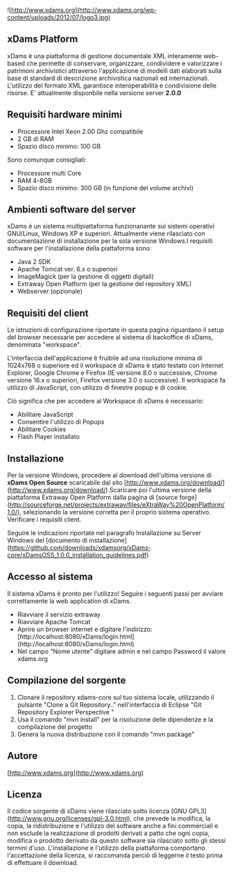 ![http://www.xdams.org](http://www.xdams.org/wp-content/uploads/2012/07/logo3.jpg)

## xDams Platform

xDams è una piattaforma di gestione documentale XML interamente web-based che permette di conservare, organizzare, condividere e valorizzare i patrimoni archivistici attraverso l'applicazione di modelli dati elaborati sulla base di standard di descrizione archivistica nazionali ed internazionali. L'utilizzo del formato XML garantisce interoperabilità e condivisione delle risorse.
E' attualmente disponbile nella versione server **2.0.0**


## Requisiti hardware minimi

* Processore Intel Xeon 2.00 Ghz compatibile
* 2 GB di RAM
* Spazio disco minimo: 100 GB

Sono comunque consigliati:

*	Processore multi Core
*	RAM 4-8GB
*	Spazio disco minimo: 300 GB (in funzione del volume archivi)

## Ambienti software del server

xDams è un sistema multipiattaforma funzionanante sui sistemi operativi GNU/Linux, Windows XP e superiori. Attualmente viene rilasciato con documentazione di installazione per la sola versione Windows.I requisiti software per l'installazione della piattaforma sono:

*	Java 2 SDK
*	Apache Tomcat ver. 6.x o superiori
*	ImageMagick (per la gestione di oggetti digitali)
*	Extraway Open Platform (per la gestione del repository XML)
*	Webserver (opzionale)

## Requisiti del client

Le istruzioni di configurazione riportate in questa pagina riguardano il setup del browser necessarie per accedere al sistema di backoffice di xDams, denominata "workspace".

L'interfaccia dell'applicazione è fruibile ad una risoluzione minima di 1024x768 o superiore ed il workspace di xDams è stato testato con Internet Explorer, Google Chrome e Firefox  (IE versione 8.0 o successive, Chrome versione 16.x o superiori, Firefox versione 3.0 o successive). Il workspace fa utilizzo di JavaScript, con utilizzo di finestre popup e di cookie.

Ciò significa che per accedere al Workspace di xDams è necessario:

*	Abilitare JavaScript
*	Consentire l'utilizzo di Popups
*	Abilitare Cookies
*	Flash Player installato


## Installazione

Per la versione Windows, procedere al download dell'ultima versione di **xDams Open Source** scaricabile dal sito [http://www.xdams.org/download/] (http://www.xdams.org/download/)
Scaricare poi l'ultima versione della piattaforma Extraway Open Platform dalla pagina di [source forge] (http://sourceforge.net/projects/extraway/files/eXtraWay%20OpenPlatform/1.0/), selezionando la versione corretta per il proprio sistema operativo.
Verificare i requisiti client.

Seguire le indicazioni riportate nel paragrafo Installazione su Server Windows del [documento di installazione] (https://github.com/downloads/xdamsorg/xDams-core/xDamsOSS_1.0.0_installation_guidelines.pdf)


## Accesso al sistema 

Il sistema xDams è pronto per l'utilizzo! Seguire i seguenti passi per avviare correttamente la web application di xDams.

*	Riavviare il servizio extraway
*	Riavviare Apache Tomcat
*	Aprire un browser internet e digitare l'indirizzo: [http://localhost:8080/xDams/login.html] (http://localhost:8080/xDams/login.html)
*	Nel campo "Nome utente" digitare admin e nel campo Password il valore xdams.org


## Compilazione del sorgente 


1. Clonare il repository xdams-core sul tuo sistema locale, utilizzando il pulsante "Clone a Git Repository.." nell'interfaccia di Eclipse "Git Repository Explorer Perspective "
2. Usa il comando "mvn install" per la risoluzione delle dipendenze e la compilazione del progetto
3. Genera la nuova distribuzione con il comando "mvn package" 


## Autore

[http://www.xdams.org](http://www.xdams.org)


## Licenza

Il codice sorgente di xDams viene rilasciato sotto licenza [GNU GPL3] (http://www.gnu.org/licenses/gpl-3.0.html), che prevede la modifica, la copia, la ridistribuzione e l'utilizzo del software anche a fini commerciali e non esclude la realizzazione di prodotti derivati a patto che ogni copia, modifica o prodotto derivato da questo software sia rilasciato sotto gli stessi termini d'uso. L'installazione e l'utilizzo della piattaforma comportano l'accettazione della licenza, si raccomanda perciò di leggerne il testo prima di effettuare il download.